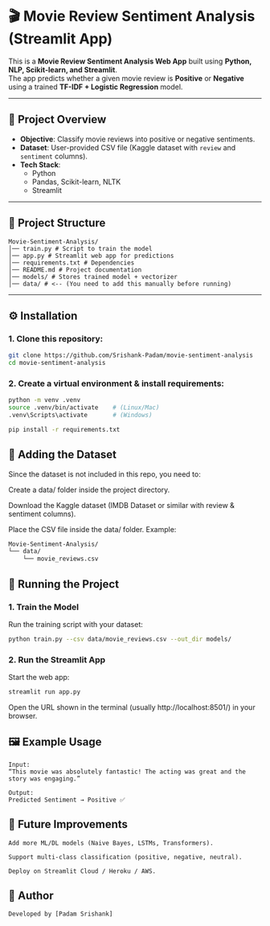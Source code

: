 # 🎬 Movie Review Sentiment Analysis (Streamlit App)

This is a **Movie Review Sentiment Analysis Web App** built using **Python, NLP, Scikit-learn, and Streamlit**.  
The app predicts whether a given movie review is **Positive** or **Negative** using a trained **TF-IDF + Logistic Regression** model.  

---

## 📌 Project Overview
- **Objective**: Classify movie reviews into positive or negative sentiments.  
- **Dataset**: User-provided CSV file (Kaggle dataset with `review` and `sentiment` columns).  
- **Tech Stack**:  
  - Python  
  - Pandas, Scikit-learn, NLTK  
  - Streamlit  

---

## 📂 Project Structure
```
Movie-Sentiment-Analysis/
│── train.py # Script to train the model
│── app.py # Streamlit web app for predictions
│── requirements.txt # Dependencies
│── README.md # Project documentation
│── models/ # Stores trained model + vectorizer
│── data/ # <-- (You need to add this manually before running)
```

---

## ⚙️ Installation
### 1. Clone this repository:
   ```bash
   git clone https://github.com/Srishank-Padam/movie-sentiment-analysis
   cd movie-sentiment-analysis
   ```

### 2. Create a virtual environment & install requirements:
```bash
python -m venv .venv
source .venv/bin/activate    # (Linux/Mac)
.venv\Scripts\activate       # (Windows)

pip install -r requirements.txt
```

## 📂 Adding the Dataset

Since the dataset is not included in this repo, you need to:

Create a data/ folder inside the project directory.

Download the Kaggle dataset (IMDB Dataset or similar with review & sentiment columns).

Place the CSV file inside the data/ folder. Example:

```bash
Movie-Sentiment-Analysis/
└── data/
    └── movie_reviews.csv
```

## 🚀 Running the Project
### 1. Train the Model
Run the training script with your dataset:

```bash
python train.py --csv data/movie_reviews.csv --out_dir models/
```

### 2. Run the Streamlit App
Start the web app:
```bash
streamlit run app.py
```
Open the URL shown in the terminal (usually http://localhost:8501/) in your browser.

## 🖼️ Example Usage
```
Input:
“This movie was absolutely fantastic! The acting was great and the story was engaging.”

Output:
Predicted Sentiment → Positive ✅
```
## 🔮 Future Improvements
```
Add more ML/DL models (Naive Bayes, LSTMs, Transformers).

Support multi-class classification (positive, negative, neutral).

Deploy on Streamlit Cloud / Heroku / AWS.
```

## 👤 Author
```
Developed by [Padam Srishank]
```

   
